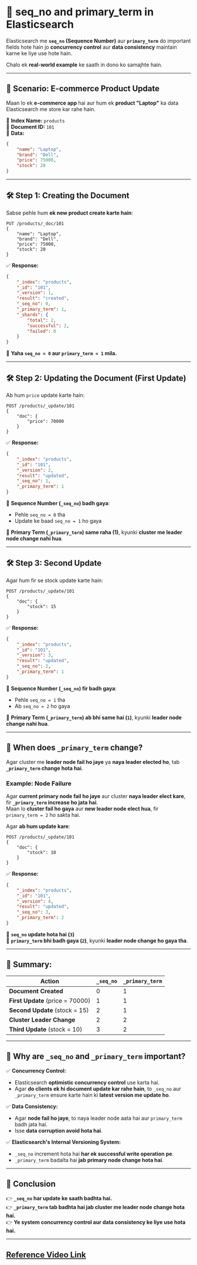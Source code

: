 # 📌 **seq_no and primary_term in Elasticsearch**  

Elasticsearch me **`seq_no` (Sequence Number)** aur **`primary_term`** do important fields hote hain jo **concurrency control** aur **data consistency** maintain karne ke liye use hote hain.  

Chalo ek **real-world example** ke saath in dono ko samajhte hain.  

---

## **🔹 Scenario: E-commerce Product Update**  

Maan lo ek **e-commerce app** hai aur hum ek **product "Laptop"** ka data Elasticsearch me store kar rahe hain.  

📌 **Index Name:** `products`  
📌 **Document ID:** `101`  
📌 **Data:**  
```json
{
    "name": "Laptop",
    "brand": "Dell",
    "price": 75000,
    "stock": 20
}
```

---

## **🛠 Step 1: Creating the Document**  
Sabse pehle hum **ek new product create karte hain**:  
```http
PUT /products/_doc/101
{
    "name": "Laptop",
    "brand": "Dell",
    "price": 75000,
    "stock": 20
}
```

✅ **Response:**
```json
{
    "_index": "products",
    "_id": "101",
    "_version": 1,
    "result": "created",
    "_seq_no": 0,
    "_primary_term": 1,
    "_shards": {
        "total": 2,
        "successful": 2,
        "failed": 0
    }
}
```

🔹 **Yaha `seq_no = 0` aur `primary_term = 1` mila.**  

---

## **🛠 Step 2: Updating the Document (First Update)**  
Ab hum `price` update karte hain:  
```http
POST /products/_update/101
{
    "doc": {
        "price": 70000
    }
}
```

✅ **Response:**
```json
{
    "_index": "products",
    "_id": "101",
    "_version": 2,
    "result": "updated",
    "_seq_no": 1,
    "_primary_term": 1
}
```

🔹 **Sequence Number (`_seq_no`) badh gaya**:  
- Pehle `seq_no = 0` tha  
- Update ke baad `seq_no = 1` ho gaya  

🔹 **Primary Term (`_primary_term`) same raha (1)**, kyunki **cluster me leader node change nahi hua**.  

---

## **🛠 Step 3: Second Update**
Agar hum fir se stock update karte hain:  
```http
POST /products/_update/101
{
    "doc": {
        "stock": 15
    }
}
```

✅ **Response:**
```json
{
    "_index": "products",
    "_id": "101",
    "_version": 3,
    "result": "updated",
    "_seq_no": 2,
    "_primary_term": 1
}
```

🔹 **Sequence Number (`_seq_no`) fir badh gaya**:  
- Pehle `seq_no = 1` tha  
- Ab `seq_no = 2` ho gaya  

🔹 **Primary Term (`_primary_term`) ab bhi same hai (`1`)**, kyunki **leader node change nahi hua**.

---

## **🔹 When does `_primary_term` change?**  
Agar cluster me **leader node fail ho jaye** ya **naya leader elected ho**, tab **`_primary_term` change hota hai**.  

### **Example: Node Failure**
Agar **current primary node fail ho jaye** aur cluster **naya leader elect kare**, fir **`_primary_term` increase ho jata hai**.  
Maan lo **cluster fail ho gaya** aur **new leader node elect hua**, fir `primary_term = 2` ho sakta hai.

Agar **ab hum update kare**:
```http
POST /products/_update/101
{
    "doc": {
        "stock": 10
    }
}
```

✅ **Response:**
```json
{
    "_index": "products",
    "_id": "101",
    "_version": 4,
    "result": "updated",
    "_seq_no": 3,
    "_primary_term": 2
}
```
🔹 **`seq_no` update hota hai (`3`)**  
🔹 **`primary_term` bhi badh gaya (`2`)**, kyunki **leader node change ho gaya tha**.  

---

## **📌 Summary:**
| Action        | `_seq_no` | `_primary_term` |
|--------------|---------|---------------|
| **Document Created**  | 0       | 1             |
| **First Update** (price = 70000)  | 1       | 1             |
| **Second Update** (stock = 15)  | 2       | 1             |
| **Cluster Leader Change**  | 2       | 2             |
| **Third Update** (stock = 10)  | 3       | 2             |

---

## **🔹 Why are `_seq_no` and `_primary_term` important?**
✅ **Concurrency Control:**  
   - Elasticsearch **optimistic concurrency control** use karta hai.  
   - Agar **do clients ek hi document update kar rahe hain**, to `_seq_no` aur `_primary_term` ensure karte hain ki **latest version me update ho**.  

✅ **Data Consistency:**  
   - Agar **node fail ho jaye**, to naya leader node aata hai aur `primary_term` badh jata hai.  
   - Isse **data corruption avoid hota hai**.  

✅ **Elasticsearch's Internal Versioning System:**  
   - `_seq_no` increment hota hai **har ek successful write operation pe**.  
   - `_primary_term` badalta hai **jab primary node change hota hai**.  

---

## **🚀 Conclusion**
👉 **`_seq_no` har update ke saath badhta hai.**  
👉 **`_primary_term` tab badhta hai jab cluster me leader node change hota hai.**  
👉 **Ye system concurrency control aur data consistency ke liye use hota hai.**  

---
[Reference Video Link](https://youtu.be/ifr0uxteQNM?si=DObdf63g6Tvj7OGH)
---